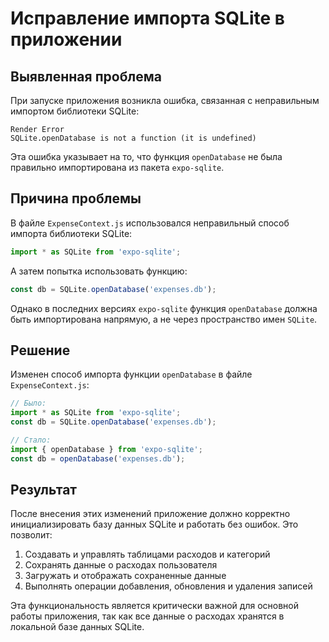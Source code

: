 # Исправление импорта SQLite в приложении

## Выявленная проблема

При запуске приложения возникла ошибка, связанная с неправильным импортом библиотеки SQLite:

```
Render Error
SQLite.openDatabase is not a function (it is undefined)
```

Эта ошибка указывает на то, что функция `openDatabase` не была правильно импортирована из пакета `expo-sqlite`.

## Причина проблемы

В файле `ExpenseContext.js` использовался неправильный способ импорта библиотеки SQLite:

```javascript
import * as SQLite from 'expo-sqlite';
```

А затем попытка использовать функцию:

```javascript
const db = SQLite.openDatabase('expenses.db');
```

Однако в последних версиях `expo-sqlite` функция `openDatabase` должна быть импортирована напрямую, а не через пространство имен `SQLite`.

## Решение

Изменен способ импорта функции `openDatabase` в файле `ExpenseContext.js`:

```javascript
// Было:
import * as SQLite from 'expo-sqlite';
const db = SQLite.openDatabase('expenses.db');

// Стало:
import { openDatabase } from 'expo-sqlite';
const db = openDatabase('expenses.db');
```

## Результат

После внесения этих изменений приложение должно корректно инициализировать базу данных SQLite и работать без ошибок. Это позволит:

1. Создавать и управлять таблицами расходов и категорий
2. Сохранять данные о расходах пользователя
3. Загружать и отображать сохраненные данные
4. Выполнять операции добавления, обновления и удаления записей

Эта функциональность является критически важной для основной работы приложения, так как все данные о расходах хранятся в локальной базе данных SQLite.
